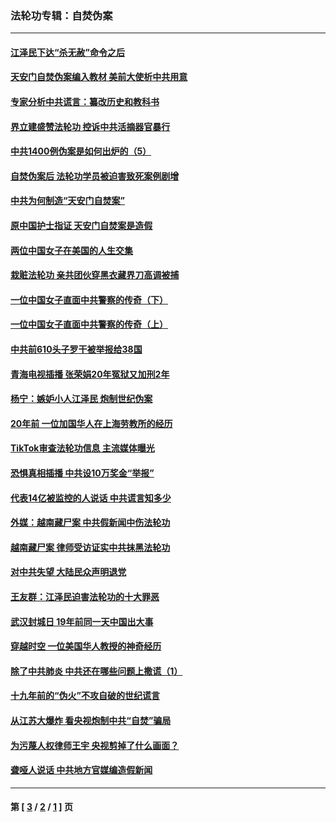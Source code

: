 ### 法轮功专辑：自焚伪案
---
#### [江泽民下达“杀无赦”命令之后](../../pages/nf5562/n13878084.md?09260430) 
#### [天安门自焚伪案编入教材 美前大使析中共用意](../../pages/nf5562/n13791932.md?09260430) 
#### [专家分析中共谎言：纂改历史和教科书](../../pages/nf5562/n13781542.md?09260430) 
#### [界立建盛赞法轮功 控诉中共活摘器官暴行](../../pages/nf5562/n13781971.md?09260430) 
#### [中共1400例伪案是如何出炉的（5）](../../pages/nf5562/n13226831.md?09260430) 
#### [自焚伪案后 法轮功学员被迫害致死案例剧增](../../pages/nf5562/n13190600.md?09260430) 
#### [中共为何制造“天安门自焚案”](../../pages/nf5562/n13183270.md?09260430) 
#### [原中国护士指证 天安门自焚案是造假](../../pages/nf5562/n13172289.md?09260430) 
#### [两位中国女子在美国的人生交集](../../pages/nf5562/n13156138.md?09260430) 
#### [栽赃法轮功 亲共团伙穿黑衣藏界刀高调被捕](../../pages/nf5562/n13073780.md?09260430) 
#### [一位中国女子直面中共警察的传奇（下）](../../pages/nf5562/n12989706.md?09260430) 
#### [一位中国女子直面中共警察的传奇（上）](../../pages/nf5562/n12985072.md?09260430) 
#### [中共前610头子罗干被举报给38国](../../pages/nf5562/n12975419.md?09260430) 
#### [青海电视插播 张荣娟20年冤狱又加刑2年](../../pages/nf5562/n12738166.md?09260430) 
#### [杨宁：嫉妒小人江泽民 炮制世纪伪案](../../pages/nf5562/n12724108.md?09260430) 
#### [20年前 一位加国华人在上海劳教所的经历](../../pages/nf5562/n12707932.md?09260430) 
#### [TikTok审查法轮功信息 主流媒体曝光](../../pages/nf5562/n12362336.md?09260430) 
#### [恐惧真相插播 中共设10万奖金“举报”](../../pages/nf5562/n12306396.md?09260430) 
#### [代表14亿被监控的人说话 中共谎言知多少](../../pages/nf5562/n12297484.md?09260430) 
#### [外媒：越南藏尸案 中共假新闻中伤法轮功](../../pages/nf5562/n12264411.md?09260430) 
#### [越南藏尸案 律师受访证实中共抹黑法轮功](../../pages/nf5562/n12261878.md?09260430) 
#### [对中共失望 大陆民众声明退党](../../pages/nf5562/n12187315.md?09260430) 
#### [王友群：江泽民迫害法轮功的十大罪恶](../../pages/nf5562/n12169074.md?09260430) 
#### [武汉封城日 19年前同一天中国出大事](../../pages/nf5562/n12150901.md?09260430) 
#### [穿越时空  一位美国华人教授的神奇经历](../../pages/nf5562/n12097460.md?09260430) 
#### [除了中共肺炎 中共还在哪些问题上撒谎（1）](../../pages/nf5562/n11955770.md?09260430) 
#### [十九年前的“伪火”不攻自破的世纪谎言](../../pages/nf5562/n11813238.md?09260430) 
#### [从江苏大爆炸 看央视炮制中共“自焚”骗局](../../pages/nf5562/n11140275.md?09260430) 
#### [为污蔑人权律师王宇 央视剪掉了什么画面？](../../pages/nf5562/n11130142.md?09260430) 
#### [聋哑人说话 中共地方官媒编造假新闻](../../pages/nf5562/n11006067.md?09260430) 

---
#### 第 [ [3](./3.md?09260430) / [2](./2.md?09260430) / [1](./1.md?09260430) ] 页
